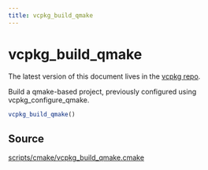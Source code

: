 ```yaml
---
title: vcpkg_build_qmake
---
```


# vcpkg_build_qmake

The latest version of this document lives in the [vcpkg repo](https://github.com/Microsoft/vcpkg/blob/master/docs/maintainers/vcpkg_build_qmake.md).

Build a qmake-based project, previously configured using vcpkg_configure_qmake.

```cmake
vcpkg_build_qmake()
```

## Source
[scripts/cmake/vcpkg\_build\_qmake.cmake](https://github.com/Microsoft/vcpkg/blob/master/scripts/cmake/vcpkg_build_qmake.cmake)


